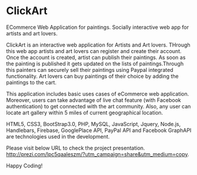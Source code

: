 # ClickArt
ECommerce Web Application for paintings. Socially interactive web app for artists and art lovers.

ClickArt is an interactive web application for Artists and Art lovers. THrough this web app artists and art lovers can register and create their account. Once the account is created, artist can publish their paintings. As soon as the painting is published it gets updated on the lists of paintings.Through this painters can securely sell their paintings using Paypal integrated functionality. Art lovers can buy paintings of their choice by adding the paintings to the cart.

This application includes basic uses cases of eCommerce web application. Moreover, users can take advantage of live chat feature (with Facebook authentication) to get connected with the art community. Also, any user can locate art gallery within 5 miles of current geographical location.

HTML5, CSS3, BootStrap3.0, PHP, MySQL, JavaScript, Jquery, Node.js, Handlebars, Firebase, GooglePlace API, PayPal API and Facebook GraphAPI are technologies used in the development.

Please visit below URL to check the project presentation. http://prezi.com/lpc5qaaleszm/?utm_campaign=share&utm_medium=copy.

Happy Coding!
